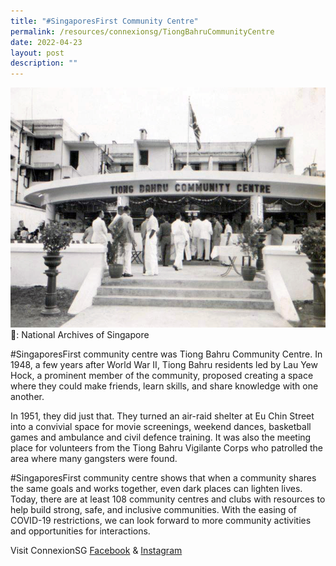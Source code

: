 ```yaml
---
title: "#SingaporesFirst Community Centre"
permalink: /resources/connexionsg/TiongBahruCommunityCentre
date: 2022-04-23
layout: post
description: ""
---
```

![](/images/connexionsg/2022/Tiong%20Bahru%20Community%20Centre%20-%20NAS.jpg)
📸: National Archives of Singapore

#SingaporesFirst community centre was Tiong Bahru Community Centre. In 1948, a few years after World War II, Tiong Bahru residents led by Lau Yew Hock, a prominent member of the community, proposed creating a space where they could make friends, learn skills, and share knowledge with one another.

In 1951, they did just that. They turned an air-raid shelter at Eu Chin Street into a convivial space for movie screenings, weekend dances, basketball games and ambulance and civil defence training. It was also the meeting place for volunteers from the Tiong Bahru Vigilante Corps who patrolled the area where many gangsters were found.

#SingaporesFirst community centre shows that when a community shares the same goals and works together, even dark places can lighten lives. Today, there are at least 108 community centres and clubs with resources to help build strong, safe, and inclusive communities. With the easing of COVID-19 restrictions, we can look forward to more community activities and opportunities for interactions.


Visit ConnexionSG [Facebook](https://www.facebook.com/ConnexionSG) & [Instagram](https://www.instagram.com/connexionsg/)


